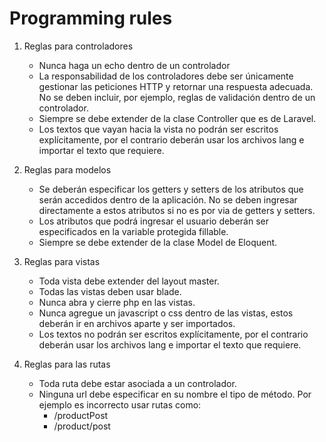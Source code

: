 # Programming rules
1. Reglas para controladores
    * Nunca haga un echo dentro de un controlador
    * La responsabilidad de los controladores debe ser únicamente gestionar las peticiones HTTP y retornar una respuesta adecuada. No se deben incluir, por ejemplo, reglas de validación dentro de un controlador.
    * Siempre se debe extender de la clase Controller que es de Laravel.
    * Los textos que vayan hacia la vista no podrán ser escritos explícitamente, por el contrario deberán usar los archivos lang e importar el texto que requiere.

2. Reglas para modelos
    * Se deberán especificar los getters y setters de los atributos que serán accedidos dentro de la aplicación. No se deben ingresar directamente a estos atributos si no es por via de getters y setters.
    *  Los atributos que podrá ingresar el usuario deberán ser especificados en la variable protegida fillable.
    * Siempre se debe extender de la clase Model de Eloquent.

3. Reglas para vistas
    * Toda vista debe extender del layout master.
    * Todas las vistas deben usar blade.
    * Nunca abra y cierre php en las vistas.
    * Nunca agregue un javascript o css dentro de las vistas, estos deberán ir en archivos aparte y ser importados.
    * Los textos no podrán ser escritos explícitamente, por el contrario deberán usar los archivos lang e importar el texto que requiere.

4. Reglas para las rutas
    * Toda ruta debe estar asociada a un controlador. 
    * Ninguna url debe especificar en su nombre el tipo de método. Por ejemplo es incorrecto usar rutas como:
        * /productPost
        * /product/post
